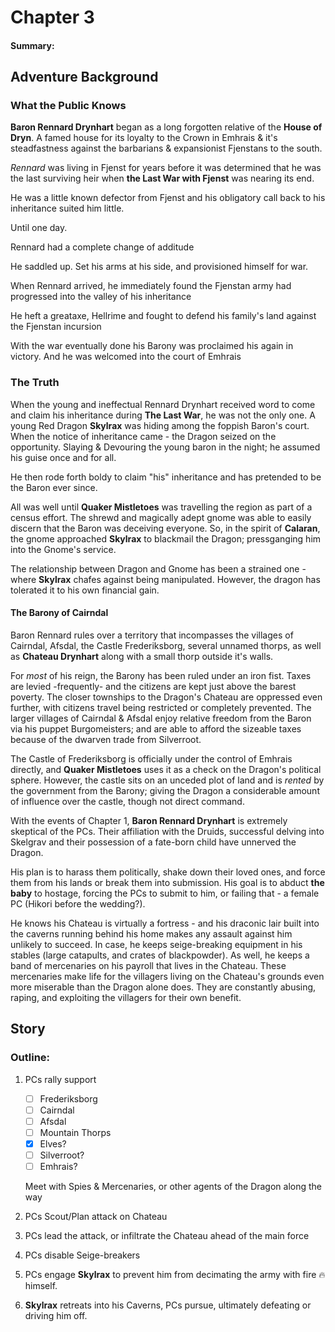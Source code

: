 # Chapter 3

#### Summary: 

## Adventure Background

### What the Public Knows
**Baron Rennard Drynhart** began as a long forgotten relative of the **House of Dryn**. A famed house for its loyalty to the Crown in Emhrais & it's steadfastness against the barbarians & expansionist Fjenstans to the south. 

*Rennard* was living in Fjenst for years before it was determined that he was the last surviving heir when **the Last War with Fjenst** was nearing its end. 

He was a little known defector from Fjenst and his obligatory call back to his inheritance suited him little. 

Until one day. 

Rennard had a complete change of additude 

He saddled up. 
Set his arms at his side, and provisioned himself for war. 

When Rennard arrived, he immediately found the Fjenstan army had progressed into the valley of his inheritance 

He heft a greataxe, Hellrime and fought to defend his family's land against the Fjenstan incursion

With the war eventually done his Barony was proclaimed his again in victory. And he was welcomed into the court of Emhrais

### The Truth

When the young and ineffectual Rennard Drynhart received word to come and claim his inheritance during **The Last War**, he was not the only one. A young Red Dragon **Skylrax** was hiding among the foppish Baron's court. When the notice of inheritance came - the Dragon seized on the opportunity. Slaying & Devouring the young baron in the night; he assumed his guise once and for all. 

He then rode forth boldy to claim "his" inheritance and has pretended to be the Baron ever since. 

All was well until **Quaker Mistletoes** was travelling the region as part of a census effort. The shrewd and magically adept gnome was able to easily discern that the Baron was deceiving everyone. So, in the spirit of **Calaran**, the gnome approached **Skylrax** to blackmail the Dragon; pressganging him into the Gnome's service. 

The relationship between Dragon and Gnome has been a strained one - where **Skylrax** chafes against being manipulated. However, the dragon has tolerated it to his own financial gain. 

#### The Barony of Cairndal 

Baron Rennard rules over a territory that incompasses the villages of Cairndal, Afsdal, the Castle Frederiksborg, several unnamed thorps, as well as **Chateau Drynhart** along with a small thorp outside it's walls. 

For *most* of his reign, the Barony has been ruled under an iron fist. Taxes are levied -frequently- and the citizens are kept just above the barest poverty. The closer townships to the Dragon's Chateau are oppressed even further, with citizens travel being restricted or completely prevented. The larger villages of Cairndal & Afsdal enjoy relative freedom from the Baron via his puppet Burgomeisters; and are able to afford the sizeable taxes because of the dwarven trade from Silverroot. 

The Castle of Frederiksborg is officially under the control of Emhrais directly, and **Quaker Mistletoes** uses it as a check on the Dragon's political sphere. However, the castle sits on an unceded plot of land and is *rented* by the government from the Barony; giving the Dragon a considerable amount of influence over the castle, though not direct command. 

With the events of Chapter 1, **Baron Rennard Drynhart** is extremely skeptical of the PCs. Their affiliation with the Druids, successful delving into Skelgrav and their possession of a fate-born child have unnerved the Dragon. 

His plan is to harass them politically, shake down their loved ones, and force them from his lands or break them into submission. His goal is to abduct **the baby** to hostage, forcing the PCs to submit to him, or failing that - a female PC (Hikori before the wedding?). 

He knows his Chateau is virtually a fortress - and his draconic lair built into the caverns running behind his home makes any assault against him unlikely to succeed. In case, he keeps seige-breaking equipment in his stables (large catapults, and crates of blackpowder). As well, he keeps a band of mercenaries on his payroll that lives in the Chateau. These mercenaries make life for the villagers living on the Chateau's grounds even more miserable than the Dragon alone does. They are constantly abusing, raping, and exploiting the villagers for their own benefit. 

## Story 

### Outline: 
1. PCs rally support
    - [ ] Frederiksborg
    - [ ] Cairndal
    - [ ] Afsdal
    - [ ] Mountain Thorps
    - [x] Elves?
    - [ ] Silverroot? 
    - [ ] Emhrais? 

    Meet with Spies & Mercenaries, or other agents of the Dragon along the way

2. PCs Scout/Plan attack on Chateau
3. PCs lead the attack, or infiltrate the Chateau ahead of the main force
4. PCs disable Seige-breakers 
5. PCs engage **Skylrax** to prevent him from decimating the army with fire 🔥 himself. 
6. **Skylrax** retreats into his Caverns, PCs pursue, ultimately defeating or driving him off.  